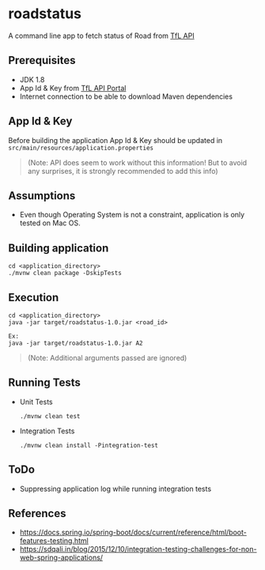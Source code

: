 # roadstatus

A command line app to fetch status of Road from [TfL API](https://api.tfl.gov.uk/)

## Prerequisites
- JDK 1.8
- App Id & Key from [TfL API Portal](https://api-portal.tfl.gov.uk/login)
- Internet connection to be able to download Maven dependencies
 
## App Id & Key

Before building the application App Id & Key should be updated in `src/main/resources/application.properties`

> (Note: API does seem to work without this information! But to avoid any surprises, it is strongly recommended to add this info)

## Assumptions
- Even though Operating System is not a constraint, application is only tested on Mac OS. 

## Building application

```
cd <application_directory>
./mvnw clean package -DskipTests
```

## Execution

```
cd <application_directory>
java -jar target/roadstatus-1.0.jar <road_id>
 
Ex: 
java -jar target/roadstatus-1.0.jar A2 
```

> (Note: Additional arguments passed are ignored)

## Running Tests

- Unit Tests
    ```
    ./mvnw clean test
    ```    
- Integration Tests
    ```
    ./mvnw clean install -Pintegration-test
    ```    

## ToDo
- Suppressing application log while running integration tests

## References
- https://docs.spring.io/spring-boot/docs/current/reference/html/boot-features-testing.html
- https://sdqali.in/blog/2015/12/10/integration-testing-challenges-for-non-web-spring-applications/